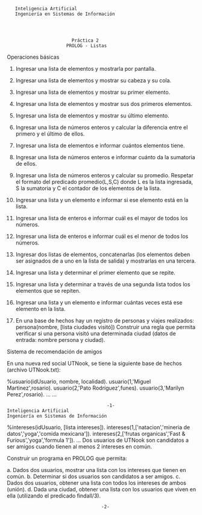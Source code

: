        Inteligencia Artificial
       Ingeniería en Sistemas de Información




                            Práctica 2
                          PROLOG - Listas

Operaciones básicas

1.    Ingresar una lista de elementos y mostrarla por pantalla.
2.    Ingresar una lista de elementos y mostrar su cabeza y su cola.
3.    Ingresar una lista de elementos y mostrar su primer elemento.
4.    Ingresar una lista de elementos y mostrar sus dos primeros elementos.
5.    Ingresar una lista de elementos y mostrar su último elemento.
6.    Ingresar una lista de números enteros y calcular la diferencia entre el
      primero y el último de ellos.
7.    Ingresar una lista de elementos e informar cuántos elementos tiene.
8.    Ingresar una lista de números enteros e informar cuánto da la
      sumatoria de ellos.
9.    Ingresar una lista de números enteros y calcular su promedio. Respetar
      el formato del predicado promedio(L,S,C) donde L es la lista ingresada,
      S la sumatoria y C el contador de los elementos de la lista.
10.   Ingresar una lista y un elemento e informar si ese elemento está en la
      lista.
11.   Ingresar una lista de enteros e informar cuál es el mayor de todos los
      números.
12.   Ingresar una lista de enteros e informar cuál es el menor de todos los
      números.
13.   Ingresar dos listas de elementos, concatenarlas (los elementos deben
      ser asignados de a uno en la lista de salida) y mostrarlas en una
      tercera.
14.   Ingresar una lista y determinar el primer elemento que se repite.
15.   Ingresar una lista y determinar a través de una segunda lista todos los
      elementos que se repiten.
16.   Ingresar una lista y un elemento e informar cuántas veces está ese
      elemento en la lista.

17.   En una base de hechos hay un registro de personas y viajes realizados:
      persona(nombre, [lista ciudades visitó])
      Construir una regla que permita verificar si una persona visitó una
      determinada ciudad (datos de entrada: nombre persona y ciudad).

Sistema de recomendación de amigos

En una nueva red social UTNook, se tiene la siguiente base de hechos
(archivo UTNook.txt):

%usuario(idUsuario, nombre, localidad).
usuario(1,'Miguel Martinez',rosario).
usuario(2,'Pato Rodríguez',funes).
usuario(3,'Marilyn Perez',rosario).
…
…



                                         -1-
    Inteligencia Artificial
    Ingeniería en Sistemas de Información


%intereses(idUsuario, [lista intereses]).
intereses(1,['natacion','mineria de datos','yoga','comida mexicana']).
intereses(2,['frutas organicas','Fast & Furious','yoga','formula 1']).
…
Dos usuarios de UTNook son candidatos a ser amigos cuando tienen al
menos 2 intereses en común.

Construir un programa en PROLOG que permita:

   a. Dados dos usuarios, mostrar una lista con los intereses que tienen en
      común.
   b. Determinar si dos usuarios son candidatos a ser amigos.
   c. Dados dos usuarios, obtener una lista con todos los intereses de
      ambos (unión).
   d. Dada una ciudad, obtener una lista con los usuarios que viven en ella
      (utilizando el predicado findall/3).




                                       -2-
